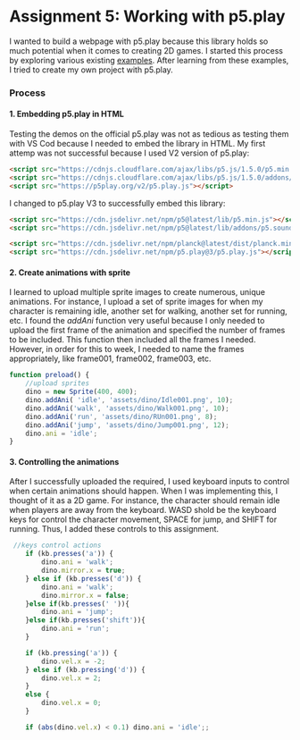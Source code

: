 # Assignment 5: Working with p5.play

I wanted to build a webpage with p5.play because this library holds so much potential when it comes to creating 2D games. I started this process by exploring various existing [examples](https://p5play.org/demos/). After learning from these examples, I tried to create my own project with p5.play.

### Process
#### 1. Embedding p5.play in HTML
Testing the demos on the official p5.play was not as tedious as testing them with VS Cod because I needed to embed the library in HTML. My first attemp was not successful because I used V2 version of p5.play:
```html
<script src="https://cdnjs.cloudflare.com/ajax/libs/p5.js/1.5.0/p5.min.js"></script>
<script src="https://cdnjs.cloudflare.com/ajax/libs/p5.js/1.5.0/addons/p5.sound.min.js"></script>
<script src="https://p5play.org/v2/p5.play.js"></script>
```
I changed to p5.play V3 to successfully embed this library:
```html
<script src="https://cdn.jsdelivr.net/npm/p5@latest/lib/p5.min.js"></script>
<script src="https://cdn.jsdelivr.net/npm/p5@latest/lib/addons/p5.sound.min.js"></script>

<script src="https://cdn.jsdelivr.net/npm/planck@latest/dist/planck.min.js"></script>
<script src="https://cdn.jsdelivr.net/npm/p5.play@3/p5.play.js"></script>
```
#### 2. Create animations with sprite
I learned to upload multiple sprite images to create numerous, unique animations. For instance, I upload a set of sprite images for when my character is remaining idle, another set for walking, another set for running, etc. I found the *addAni* function very useful because I only needed to upload the first frame of the animation and specified the number of frames to be included. This function then included all the frames I needed. However, in order for this to week, I needed to name the frames appropriately, like frame001, frame002, frame003, etc.
```javascript
function preload() {
    //upload sprites
    dino = new Sprite(400, 400);
    dino.addAni( 'idle', 'assets/dino/Idle001.png', 10);
    dino.addAni('walk', 'assets/dino/Walk001.png', 10);
    dino.addAni('run', 'assets/dino/RUn001.png', 8);
    dino.addAni('jump', 'assets/dino/Jump001.png', 12);
    dino.ani = 'idle';
}
```

#### 3. Controlling the animations
After I successfully uploaded the required, I used keyboard inputs to control when certain animations should happen. When I was implementing this, I thought of it as a 2D game. For instance, the character should remain idle when players are away from the keyboard. WASD shold be the keyboard keys for control the character movement, SPACE for jump, and SHIFT for running. Thus, I added these controls to this assignment. 
```javascript
 //keys control actions
    if (kb.presses('a')) {
        dino.ani = 'walk';
        dino.mirror.x = true;
    } else if (kb.presses('d')) {
        dino.ani = 'walk';
        dino.mirror.x = false;
    }else if(kb.presses(' ')){
        dino.ani = 'jump';
    }else if(kb.presses('shift')){
        dino.ani = 'run';
    }

    if (kb.pressing('a')) {
        dino.vel.x = -2;
    } else if (kb.pressing('d')) {
        dino.vel.x = 2;
    } 
    else {
        dino.vel.x = 0;
    }

    if (abs(dino.vel.x) < 0.1) dino.ani = 'idle';;
```

